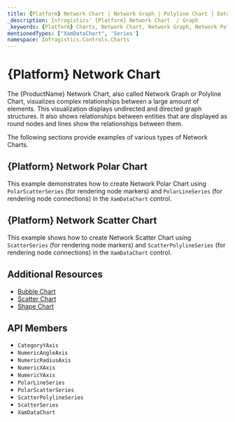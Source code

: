 ```yaml
---
title: {Platform} Network Chart | Network Graph | Polyline Chart | Data Visualization | Infragistics
_description: Infragistics' {Platform} Network Chart  / Graph
_keywords: {Platform} Charts, Network Chart, Network Graph, Network Polar Chart, Network Scatter Chart, Polyline Chart, Infragistics
mentionedTypes: ["XamDataChart", 'Series']
namespace: Infragistics.Controls.Charts
---
```

# {Platform} Network Chart

The {ProductName} Network Chart, also called Network Graph or Polyline Chart, visualizes complex relationships between a large amount of elements. This visualization displays undirected and directed graph structures. It also shows relationships between entities that are displayed as round nodes and lines show the relationships between them.

The following sections provide examples of various types of Network Charts.

## {Platform} Network Polar Chart

This example demonstrates how to create Network Polar Chart using `PolarScatterSeries` (for rendering node markers) and `PolarLineSeries` (for rendering node connections) in the `XamDataChart` control.

<code-view style="height: 600px"
           data-demos-base-url="{environment:dvDemosBaseUrl}"
           iframe-src="{environment:dvDemosBaseUrl}/charts/data-chart-network-polar-chart"
           github-src="charts/data-chart/network-polar-chart"
           alt="{Platform} Network Polar Chart" >
</code-view>

<div class="divider--half"></div>

## {Platform} Network Scatter Chart

This example shows how to create Network Scatter Chart using `ScatterSeries` (for rendering node markers) and `ScatterPolylineSeries` (for rendering node connections) in the `XamDataChart` control.

<code-view style="height: 600px"
           data-demos-base-url="{environment:dvDemosBaseUrl}"
           iframe-src="{environment:dvDemosBaseUrl}/charts/data-chart-network-scatter-chart"
           github-src="charts/data-chart/network-scatter-chart"
           alt="{Platform} Network Scatter Chart" >
</code-view>

<div class="divider--half"></div>

## Additional Resources
- [Bubble Chart](bubble-chart.md)
- [Scatter Chart](scatter-chart.md)
- [Shape Chart](shape-chart.md)

## API Members
- `CategoryYAxis`
- `NumericAngleAxis`
- `NumericRadiusAxis`
- `NumericXAxis`
- `NumericYAxis`
- `PolarLineSeries`
- `PolarScatterSeries`
- `ScatterPolylineSeries`
- `ScatterSeries`
- `XamDataChart`
